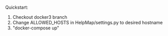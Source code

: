 Quickstart:

1. Checkout docker3 branch
2. Change ALLOWED_HOSTS in HelpMap/settings.py to desired hostname
3. "docker-compose up"
